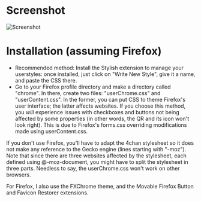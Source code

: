 Screenshot
==========
![Screenshot](https://raw.github.com/hdni/dotfiles/master/userstyles/screenshot.png)

Installation (assuming Firefox)
===============================

* Recommended method: Install the Stylish extension to manage your userstyles: once installed, just click on "Write New Style", give it a name, and paste the CSS there.
* Go to your Firefox profile directory and make a directory called "chrome". In there, create two files: "userChrome.css" and "userContent.css". In the former, you can put CSS to theme Firefox's user interface; the latter affects websites. If you choose this method, you *will* experience issues with checkboxes and buttons not being affected by some properties (in other words, the QR and its icon won't look right). This is due to Firefox's forms.css overriding modifications made using userContent.css.

If you don't use Firefox, you'll have to adapt the 4chan stylesheet so it does not make any reference to the Gecko engine (lines starting with "-moz"). Note that since there are three websites affected by the stylesheet, each defined using @-moz-document, you might have to split the stylesheet in three parts. Needless to say, the userChrome.css won't work on other browsers.

For Firefox, I also use the FXChrome theme, and the Movable Firefox Button and Favicon Restorer extensions.
